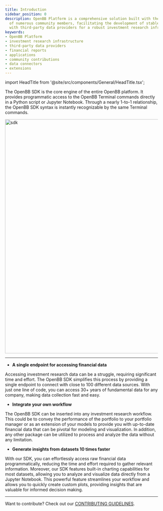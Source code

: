 ```yaml
---
title: Introduction
sidebar_position: 0
description: OpenBB Platform is a comprehensive solution built with the contribution
  of numerous community members, facilitating the development of stable integrations
  with third-party data providers for a robust investment research infrastructure.
keywords:
- OpenBB Platform
- investment research infrastructure
- third-party data providers
- financial reports
- applications
- community contributions
- data connectors
- extensions
---
```


import HeadTitle from '@site/src/components/General/HeadTitle.tsx';

<HeadTitle title="OpenBB SDK Docs" />

The OpenBB SDK is the core engine of the entire OpenBB platform. It provides programmatic access to the OpenBB Terminal commands directly in a Python script or Jupyter Notebook. Through a nearly 1-to-1 relationship, the OpenBB SDK syntax is instantly recognizable by the same Terminal commands.

<img width="769" alt="sdk" src="https://github.com/OpenBB-finance/OpenBBTerminal/assets/25267873/3ae6ad4d-d90b-4555-8712-c94a048285d5" />

---

- **A single endpoint for accessing financial data**

Accessing investment research data can be a struggle, requiring significant time and effort. The OpenBB SDK simplifies this process by providing a single endpoint to connect with close to 100 different data sources. With just one line of code, you can access 30+ years of fundamental data for any company, making data collection fast and easy.

- **Integrate your own workflow**

The OpenBB SDK can be inserted into any investment research workflow. This could be to convey the performance of the portfolio to your portfolio manager or as an extension of your models to provide you with up-to-date financial data that can be pivotal for modeling and visualization. In addition, any other package can be utilized to process and analyze the data without any limitation.

- **Generate insights from datasets 10 times faster**

With our SDK, you can effortlessly access raw financial data programmatically, reducing the time and effort required to gather relevant information. Moreover, our SDK features built-in charting capabilities for most datasets, allowing you to analyze and visualize data directly from a Jupyter Notebook. This powerful feature streamlines your workflow and allows you to quickly create custom plots, providing insights that are valuable for informed decision making.

---

Want to contribute? Check out our [CONTRIBUTING GUIDELINES](https://github.com/OpenBB-finance/OpenBBTerminal/blob/main/CONTRIBUTING.md).
